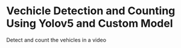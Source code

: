 # Vechicle Detection and Counting Using Yolov5 and Custom Model
 Detect and count the vehicles in a video
